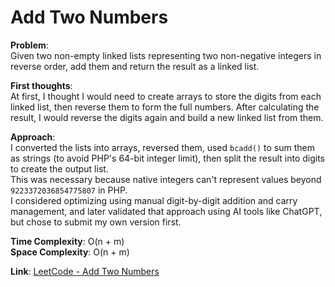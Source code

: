 # Add Two Numbers

**Problem**:  
Given two non-empty linked lists representing two non-negative integers in reverse order, add them and return the result as a linked list.

**First thoughts**:  
At first, I thought I would need to create arrays to store the digits from each linked list, then reverse them to form the full numbers. After calculating the result, I would reverse the digits again and build a new linked list from them.

**Approach**:  
I converted the lists into arrays, reversed them, used `bcadd()` to sum them as strings (to avoid PHP's 64-bit integer limit), then split the result into digits to create the output list.  
This was necessary because native integers can't represent values beyond `9223372036854775807` in PHP.  
I considered optimizing using manual digit-by-digit addition and carry management, and later validated that approach using AI tools like ChatGPT, but chose to submit my own version first.

**Time Complexity**: O(n + m)  
**Space Complexity**: O(n + m)

**Link**: [LeetCode - Add Two Numbers](https://leetcode.com/problems/add-two-numbers/)